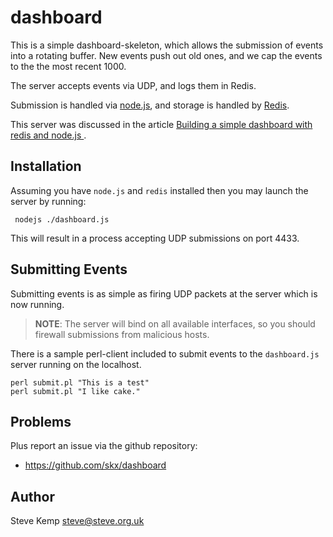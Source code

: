 dashboard
=========

This is a simple dashboard-skeleton, which allows the submission of
events into a rotating buffer.  New events push out old ones, and
we cap the events to the the most recent 1000.

The server accepts events via UDP, and logs them in Redis.

Submission is handled via [node.js](http://nodejs.org), and storage is handled
by [Redis](http://redis.io/).

This server was discussed in the article [Building a simple dashboard with redis and node.js ](http://www.debian-administration.org/article/682).



Installation
------------

Assuming you have `node.js` and `redis` installed then you may launch
the server by running:

     nodejs ./dashboard.js

This will result in a process accepting UDP submissions on port 4433.



Submitting Events
-----------------

Submitting events is as simple as firing UDP packets at the server which
is now running.

> **NOTE**:  The server will bind on all available interfaces, so you should firewall submissions from malicious hosts.

There is a sample perl-client included to submit events to the `dashboard.js` server
running on the localhost.

    perl submit.pl "This is a test"
    perl submit.pl "I like cake."


Problems
--------

Plus report an issue via the github repository:

* https://github.com/skx/dashboard


Author
------

Steve Kemp <steve@steve.org.uk>
